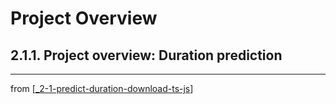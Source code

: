 # Project Overview

## 2.1.1. Project overview: Duration prediction

---
from [[_2-1-predict-duration-download-ts-js]]

[//begin]: # "Autogenerated link references for markdown compatibility"
[_2-1-predict-duration-download-ts-js]: _2-1-predict-duration-download-ts-js.md "Predict TF.js Download"
[//end]: # "Autogenerated link references"